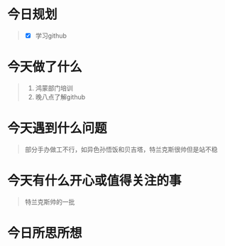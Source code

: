 # 今日规划

> - [X] 学习github

# 今天做了什么

> 1. 鸿蒙部门培训
> 2. 晚八点了解github

# 今天遇到什么问题

> 部分手办做工不行，如异色孙悟饭和贝吉塔，特兰克斯很帅但是站不稳

# 今天有什么开心或值得关注的事

> 特兰克斯帅的一批



# 今日所思所想
